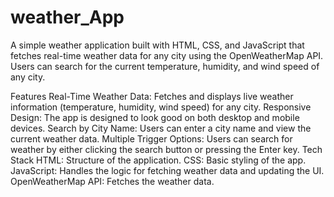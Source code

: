 # weather_App
A simple weather application built with HTML, CSS, and JavaScript that fetches real-time weather data for any city using the OpenWeatherMap API. Users can search for the current temperature, humidity, and wind speed of any city.

Features
Real-Time Weather Data: Fetches and displays live weather information (temperature, humidity, wind speed) for any city.
Responsive Design: The app is designed to look good on both desktop and mobile devices.
Search by City Name: Users can enter a city name and view the current weather data.
Multiple Trigger Options: Users can search for weather by either clicking the search button or pressing the Enter key.
Tech Stack
HTML: Structure of the application.
CSS: Basic styling of the app.
JavaScript: Handles the logic for fetching weather data and updating the UI.
OpenWeatherMap API: Fetches the weather data.
